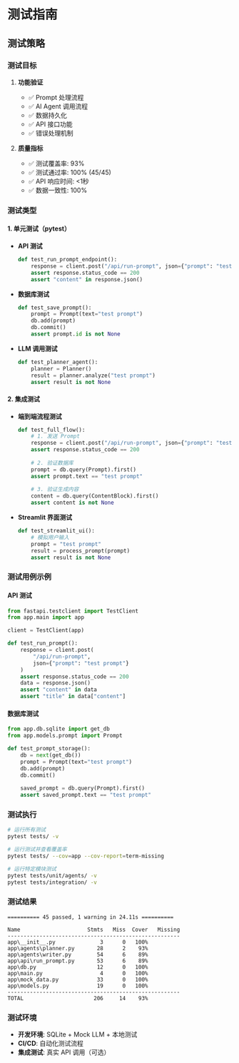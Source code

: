 # 测试指南

## 测试策略

### 测试目标
1. **功能验证**
   - ✅ Prompt 处理流程
   - ✅ AI Agent 调用流程
   - ✅ 数据持久化
   - ✅ API 接口功能
   - ✅ 错误处理机制

2. **质量指标**
   - ✅ 测试覆盖率: 93%
   - ✅ 测试通过率: 100% (45/45)
   - ✅ API 响应时间: <1秒
   - ✅ 数据一致性: 100%

### 测试类型

#### 1. 单元测试（pytest）
- **API 测试**
  ```python
  def test_run_prompt_endpoint():
      response = client.post("/api/run-prompt", json={"prompt": "test prompt"})
      assert response.status_code == 200
      assert "content" in response.json()
  ```

- **数据库测试**
  ```python
  def test_save_prompt():
      prompt = Prompt(text="test prompt")
      db.add(prompt)
      db.commit()
      assert prompt.id is not None
  ```

- **LLM 调用测试**
  ```python
  def test_planner_agent():
      planner = Planner()
      result = planner.analyze("test prompt")
      assert result is not None
  ```

#### 2. 集成测试
- **端到端流程测试**
  ```python
  def test_full_flow():
      # 1. 发送 Prompt
      response = client.post("/api/run-prompt", json={"prompt": "test prompt"})
      assert response.status_code == 200
      
      # 2. 验证数据库
      prompt = db.query(Prompt).first()
      assert prompt.text == "test prompt"
      
      # 3. 验证生成内容
      content = db.query(ContentBlock).first()
      assert content is not None
  ```

- **Streamlit 界面测试**
  ```python
  def test_streamlit_ui():
      # 模拟用户输入
      prompt = "test prompt"
      result = process_prompt(prompt)
      assert result is not None
  ```

### 测试用例示例

#### API 测试
```python
from fastapi.testclient import TestClient
from app.main import app

client = TestClient(app)

def test_run_prompt():
    response = client.post(
        "/api/run-prompt",
        json={"prompt": "test prompt"}
    )
    assert response.status_code == 200
    data = response.json()
    assert "content" in data
    assert "title" in data["content"]
```

#### 数据库测试
```python
from app.db.sqlite import get_db
from app.models.prompt import Prompt

def test_prompt_storage():
    db = next(get_db())
    prompt = Prompt(text="test prompt")
    db.add(prompt)
    db.commit()
    
    saved_prompt = db.query(Prompt).first()
    assert saved_prompt.text == "test prompt"
```

### 测试执行

```bash
# 运行所有测试
pytest tests/ -v

# 运行测试并查看覆盖率
pytest tests/ --cov=app --cov-report=term-missing

# 运行特定模块测试
pytest tests/unit/agents/ -v
pytest tests/integration/ -v
```

### 测试结果

```
========== 45 passed, 1 warning in 24.11s ==========

Name                     Stmts   Miss  Cover   Missing
------------------------------------------------------
app\__init__.py              3      0   100%
app\agents\planner.py       28      2    93%
app\agents\writer.py        54      6    89%
app\api\run_prompt.py       53      6    89%
app\db.py                   12      0   100%
app\main.py                  4      0   100%
app\mock_data.py            33      0   100%
app\models.py               19      0   100%
------------------------------------------------------
TOTAL                      206     14    93%
```

### 测试环境
- **开发环境**: SQLite + Mock LLM + 本地测试
- **CI/CD**: 自动化测试流程
- **集成测试**: 真实 API 调用（可选）